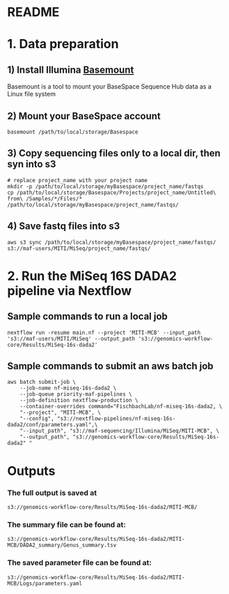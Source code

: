 README
====================
# 1. Data preparation

## 1) Install Illumina [Basemount](https://help.basespace.illumina.com/cmd-line-interfaces/basespace-cli/introduction-to-basemount)
 Basemount is a tool to mount your BaseSpace Sequence Hub data as a Linux file system

## 2) Mount your BaseSpace account
```{bash}
basemount /path/to/local/storage/Basespace
```
## 3) Copy sequencing files only to a local dir, then syn into s3
```{bash}
# replace project_name with your project name
mkdir -p /path/to/local/storage/myBasespace/project_name/fastqs
cp /path/to/local/storage/Basespace/Projects/project_name/Untitled\ from\ /Samples/*/Files/*  /path/to/local/storage/myBasespace/project_name/fastqs/
```
## 4) Save fastq files into s3
```{bash}
aws s3 sync /path/to/local/storage/myBasespace/project_name/fastqs/  s3://maf-users/MITI/MiSeq/project_name/fastqs/
```


# 2. Run the MiSeq 16S DADA2 pipeline via Nextflow

## Sample commands to run a local job
```{bash}
nextflow run -resume main.nf --project 'MITI-MCB' --input_path 's3://maf-users/MITI/MiSeq' --output_path 's3://genomics-workflow-core/Results/MiSeq-16s-dada2'
```

## Sample commands to submit an aws batch job
```{bash}
aws batch submit-job \
    --job-name nf-miseq-16s-dada2 \
    --job-queue priority-maf-pipelines \
    --job-definition nextflow-production \
    --container-overrides command="FischbachLab/nf-miseq-16s-dada2, \
    "--project", "MITI-MCB", \
    "--config", "s3://nextflow-pipelines/nf-miseq-16s-dada2/conf/parameters.yaml",\
    "--input_path", "s3://maf-sequencing/Illumina/MiSeq/MITI-MCB", \
    "--output_path", "s3://genomics-workflow-core/Results/MiSeq-16s-dada2" "
```

# Outputs
### The full output is saved at
```{bash}
s3://genomics-workflow-core/Results/MiSeq-16s-dada2/MITI-MCB/
```

### The summary file can be found at:
```{bash}
s3://genomics-workflow-core/Results/MiSeq-16s-dada2/MITI-MCB/DADA2_summary/Genus_summary.tsv
```
### The saved parameter file can be found at:
```{bash}
s3://genomics-workflow-core/Results/MiSeq-16s-dada2/MITI-MCB/Logs/parameters.yaml
```
